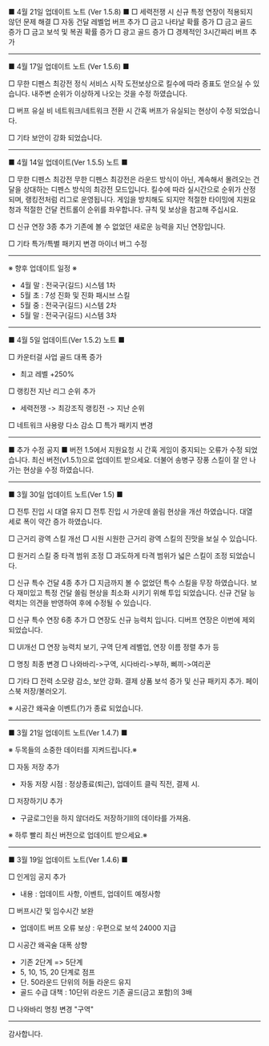 ■ 4월 21일 업데이트 노트 (Ver 1.5.8) ■ 
□ 세력전쟁 시 신규 특정 연장이 적용되지 않던 문제 해결
□ 자동 건달 레벨업 버프 추가
□ 금고 나타날 확률 증가
□ 금고 골드 증가
□ 금고 보석 및 복권 확률 증가
□ 광고 골드 증가
□ 경제적인 3시간짜리 버프 추가

-----------------------------------------------------------------

■ 4월 17일 업데이트 노트 (Ver 1.5.6) ■ 

□ 무한 디펜스 최강전 정식 서비스 시작
도전보상으로 킬수에 따라 증표도 얻으실 수 있습니다.
내주변 순위가 이상하게 나오는 것을 수정 하였습니다.

□ 버프 유실
비 네트워크/네트워크 전환 시 간혹 버프가 유실되는 현상이 수정 되었습니다.

□ 기타
보안이 강화 되었습니다.

-----------------------------------------------------------------

■ 4월 14일 업데이트(Ver 1.5.5) 노트 ■

□ 무한 디펜스 최강전
무한 디펜스 최강전은 라운드 방식이 아닌, 계속해서 몰려오는 건달을 상대하는 디펜스 방식의 최강전 모드입니다.
킬수에 따라 실시간으로 순위가 산정되며, 랭킹전처럼 리그로 운영됩니다. 
게임을 방치해도 되지만 적절한 타이밍에 지원요청과 적절한 건달 컨트롤이 순위를 좌우합니다.
규칙 및 보상을 참고해 주십시요.

□ 신규 연장 3종 추가
기존에 볼 수 없었던 새로운 능력을 지닌 연장입니다.

□ 기타
특가/특별 패키지 변경
마이너 버그 수정

-----------------------------------------------------------------

※ 향후 업데이트 일정 ※ 
-  4월 말 : 전국구(길드) 시스템 1차
-  5월 초 : 7성 진화 및 진화 패시브 스킬
-  5월 중 : 전국구(길드) 시스템 2차 
-  5월 말 : 전국구(길드) 시스템 3차

-----------------------------------------------------------------

■ 4월 5일 업데이트(Ver 1.5.2) 노트 ■ 

□ 카운터걸 사업 골드 대폭 증가
- 최고 레벨 +250%

□ 랭킹전 지난 리그 순위 추가
- 세력전쟁 -> 최강조직 랭킹전 -> 지난 순위

□ 네트워크 사용량 다소 감소
□ 특가 패키지 변경

-----------------------------------------------------------------

■ 추가 수정 공지 ■
버전 1.5에서 지원요청 시 간혹 게임이 중지되는 오류가 수정 되었습니다. 최신 버전(v1.5.1)으로 업데이트 받으세요.
더불어 송병구 장풍 스킬이 잘 안 나가는 현상을 수정 하였습니다.

-----------------------------------------------------------------

■ 3월 30일 업데이트 노트(Ver 1.5) ■

□ 전투 진입 시 대열 유지 □ 
전투 진입 시 가운데 쏠림 현상을 개선 하였습니다.
대열 세로 폭이 약간 증가 하였습니다.

□ 근거리 광역 스킬 개선 □ 
시원 시원한 근거리 광역 스킬의 진맛을 보실 수 있습니다.

□ 원거리 스킬 중 타격 범위 조정 □ 
과도하게 타격 범위가 넓은 스킬이 조정 되었습니다.

□ 신규 특수 건달 4종 추가 □ 
지금까지 볼 수 없었던 특수 스킬을 무장 하였습니다.
보다 재미있고 특정 건달 쏠림 현상을 최소화 시키기 위해 투입 되었습니다. 신규 건달 능력치는 의견을 반영하여 후에 수정될 수 있습니다.

□ 신규 특수 연장 6종 추가 □ 
연장도 신규 능력치 입니다.
디버프 연장은 이번에 제외 되었습니다.

□ UI개선 □ 
연장 능력치 보기, 구역 단계 레벨업, 연장 이름 정렬 추가 등

□ 명칭 최종 변경 □ 
나와바리->구역, 시다바리->부하, 삐끼->여리꾼

□ 기타 □ 
전력 소모량 감소, 보안 강화.
결제 상품 보석 증가 및 신규 패키지 추가.
페이스북 저장/불러오기.

※ 시공간 왜곡술 이벤트(?)가 종료 되었습니다.

-----------------------------------------------------------------

■  3월 21일 업데이트 노트(Ver 1.4.7) ■ 

※ 두목들의 소중한 데이터를 지켜드립니다.※

□ 자동 저장 추가
-  자동 저장 시점 : 정상종료(퇴근), 업데이트 클릭 직전, 결제 시.

□ 저장하기U 추가 
-  구글로그인을 하지 않더라도 저장하기II의 데이타를 가져옴.

※ 하루 빨리 최신 버전으로 업데이트 받으세요.※

-----------------------------------------------------------------

■  3월 19일 업데이트 노트(Ver 1.4.6) ■ 

□ 인게임 공지 추가
- 내용 : 업데이트 사항, 이벤트, 업데이트 예정사항

□ 버프시간 및 임수시간 보완
- 업데이트 버프 오류 보상 : 우편으로 보석 24000 지급

□ 시공간 왜곡술 대폭 상향
- 기존 2단계 => 5단계
- 5, 10, 15, 20 단계로 점프
- 단. 50라운드 단위의 허들 라운드 유지
- 골드 수급 대책 : 10단위 라운드 기존 골드(금고 포함)의 3배

□ 나와바리 명칭 변경 "구역"

-----------------------------------------------------------------

감사합니다.

